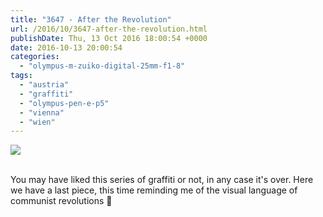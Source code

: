 ```yaml
---
title: "3647 - After the Revolution"
url: /2016/10/3647-after-the-revolution.html
publishDate: Thu, 13 Oct 2016 18:00:54 +0000
date: 2016-10-13 20:00:54
categories: 
  - "olympus-m-zuiko-digital-25mm-f1-8"
tags: 
  - "austria"
  - "graffiti"
  - "olympus-pen-e-p5"
  - "vienna"
  - "wien"
---
```

<div class="container">
<div class="center"><a target="_blank" href="https://d25zfm9zpd7gm5.cloudfront.net/1200x1200/2016/20160607_173834_lr.jpg"><img class="webfeedsFeaturedVisual" src="https://d25zfm9zpd7gm5.cloudfront.net/0600x0600/2016/20160607_173834_lr.jpg" /></a></div>
</div>
<br />

You may have liked this series of graffiti or not, in any case it's over. Here we have a last piece, this time reminding me of the visual language of communist revolutions 🙂
